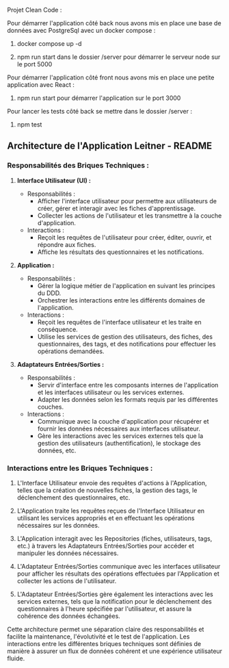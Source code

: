 Projet Clean Code :

Pour démarrer l'application côté back nous avons mis en place une base de données avec PostgreSql avec un docker compose :

1. docker compose up -d

2. npm run start dans le dossier /server pour démarrer le serveur node sur le port 5000

Pour démarrer l'application côté front nous avons mis en place une petite application avec React :

1.  npm run start pour démarrer l'application sur le port 3000

Pour lancer les tests côté back se mettre dans le dossier /server :

1. npm test

## Architecture de l'Application Leitner - README

### Responsabilités des Briques Techniques :

1. **Interface Utilisateur (UI) :**
   - Responsabilités :
     - Afficher l'interface utilisateur pour permettre aux utilisateurs de créer, gérer et interagir avec les fiches d'apprentissage.
     - Collecter les actions de l'utilisateur et les transmettre à la couche d'application.
   - Interactions :
     - Reçoit les requêtes de l'utilisateur pour créer, éditer, ouvrir, et répondre aux fiches.
     - Affiche les résultats des questionnaires et les notifications.

2. **Application :**
   - Responsabilités :
     - Gérer la logique métier de l'application en suivant les principes du DDD.
     - Orchestrer les interactions entre les différents domaines de l'application.
   - Interactions :
     - Reçoit les requêtes de l'interface utilisateur et les traite en conséquence.
     - Utilise les services de gestion des utilisateurs, des fiches, des questionnaires, des tags, et des notifications pour effectuer les opérations demandées.

3. **Adaptateurs Entrées/Sorties :**
   - Responsabilités :
     - Servir d'interface entre les composants internes de l'application et les interfaces utilisateur ou les services externes.
     - Adapter les données selon les formats requis par les différentes couches.
   - Interactions :
     - Communique avec la couche d'application pour récupérer et fournir les données nécessaires aux interfaces utilisateur.
     - Gère les interactions avec les services externes tels que la gestion des utilisateurs (authentification), le stockage des données, etc.

### Interactions entre les Briques Techniques :

1. L'Interface Utilisateur envoie des requêtes d'actions à l'Application, telles que la création de nouvelles fiches, la gestion des tags, le déclenchement des questionnaires, etc.

2. L'Application traite les requêtes reçues de l'Interface Utilisateur en utilisant les services appropriés et en effectuant les opérations nécessaires sur les données.

3. L'Application interagit avec les Repositories (fiches, utilisateurs, tags, etc.) à travers les Adaptateurs Entrées/Sorties pour accéder et manipuler les données nécessaires.

4. L'Adaptateur Entrées/Sorties communique avec les interfaces utilisateur pour afficher les résultats des opérations effectuées par l'Application et collecter les actions de l'utilisateur.

5. L'Adaptateur Entrées/Sorties gère également les interactions avec les services externes, tels que la notification pour le déclenchement des questionnaires à l'heure spécifiée par l'utilisateur, et assure la cohérence des données échangées.

Cette architecture permet une séparation claire des responsabilités et facilite la maintenance, l'évolutivité et le test de l'application. Les interactions entre les différentes briques techniques sont définies de manière à assurer un flux de données cohérent et une expérience utilisateur fluide.




